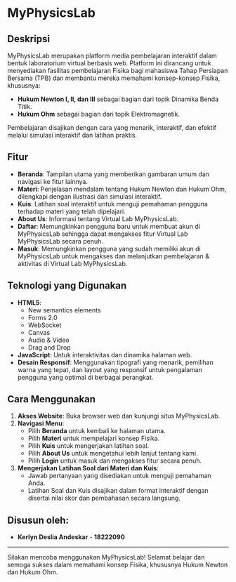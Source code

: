 # MyPhysicsLab

## Deskripsi

MyPhysicsLab merupakan platform media pembelajaran interaktif dalam bentuk laboratorium virtual berbasis web. Platform ini dirancang untuk menyediakan fasilitas pembelajaran Fisika bagi mahasiswa Tahap Persiapan Bersama (TPB) dan membantu mereka memahami konsep-konsep Fisika, khususnya:

- **Hukum Newton I, II, dan III** sebagai bagian dari topik Dinamika Benda Titik.
- **Hukum Ohm** sebagai bagian dari topik Elektromagnetik.

Pembelajaran disajikan dengan cara yang menarik, interaktif, dan efektif melalui simulasi interaktif dan latihan praktis.

## Fitur

- **Beranda**: Tampilan utama yang memberikan gambaran umum dan navigasi ke fitur lainnya.
- **Materi**: Penjelasan mendalam tentang Hukum Newton dan Hukum Ohm, dilengkapi dengan ilustrasi dan simulasi interaktif.
- **Kuis**: Latihan soal interaktif untuk menguji pemahaman pengguna terhadap materi yang telah dipelajari.
- **About Us**: Informasi tentang Virtual Lab MyPhysicsLab.
- **Daftar**: Memungkinkan pengguna baru untuk membuat akun di MyPhysicsLab sehingga dapat mengakses fitur Virtual Lab MyPhysicsLab secara penuh.
- **Masuk**: Memungkinkan pengguna yang sudah memiliki akun di MyPhysicsLab untuk mengakses dan melanjutkan pembelajaran & aktivitas di Virtual Lab MyPhysicsLab.

## Teknologi yang Digunakan

- **HTML5**:
  - New semantics elements
  - Forms 2.0
  - WebSocket
  - Canvas
  - Audio & Video
  - Drag and Drop
- **JavaScript**: Untuk interaktivitas dan dinamika halaman web.
- **Desain Responsif**: Menggunakan tipografi yang menarik, pemilihan warna yang tepat, dan layout yang responsif untuk pengalaman pengguna yang optimal di berbagai perangkat.

## Cara Menggunakan

1. **Akses Website**: Buka browser web dan kunjungi situs MyPhysicsLab.
2. **Navigasi Menu**:
   - Pilih **Beranda** untuk kembali ke halaman utama.
   - Pilih **Materi** untuk mempelajari konsep Fisika.
   - Pilih **Kuis** untuk mengerjakan latihan soal.
   - Pilih **About Us** untuk mengetahui lebih lanjut tentang kami.
   - Pilih **Login** untuk masuk dan mengakses fitur secara penuh.
3. **Mengerjakan Latihan Soal dari Materi dan Kuis**:
   - Jawab pertanyaan yang disediakan untuk menguji pemahaman Anda.
   - Latihan Soal dan Kuis disajikan dalam format interaktif dengan disertai nilai skor dan pembahasan secara langsung.

## Disusun oleh:

- **Kerlyn Deslia Andeskar** - **18222090**


---

Silakan mencoba menggunakan MyPhysicsLab! Selamat belajar dan semoga sukses dalam memahami konsep Fisika, khususnya Hukum Newton dan Hukum Ohm.
